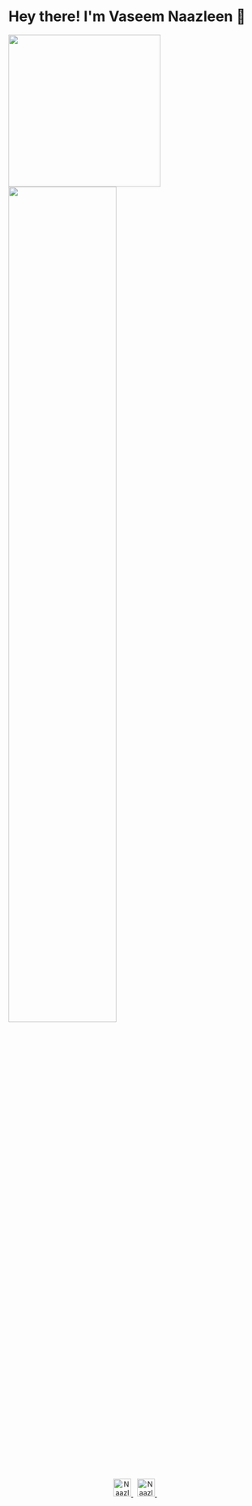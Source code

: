 # Hey there! I'm Vaseem Naazleen  👋 

<!--
**vnaazleen/vnaazleen** is a ✨ _special_ ✨ repository because its `README.md` (this file) appears on your GitHub profile.

Here are some ideas to get you started:

- 🔭 I’m currently working on ...
- 🌱 I’m currently learning ...
- 👯 I’m looking to collaborate on ...
- 🤔 I’m looking for help with ...
- 💬 Ask me about ...
- 📫 How to reach me: ...
- 😄 Pronouns: ...
- ⚡ Fun fact: ...
-->

<p><img src="https://octodex.github.com/images/hula_loop_octodex03.gif" height="300px" width="300px">  <img width="65%" src="https://github-readme-stats.vercel.app/api?username=vnaazleen&show_icons=true" /></p>

<p align="center">
  
<a href="https://github.com/vnaazleen">
  <img alt="Naazleen's Gmail" width="35px" src="https://cdn.jsdelivr.net/npm/simple-icons@3.13.0/icons/gmail.svg" />
</a>
&nbsp; 
  
<a href="https://www.linkedin.com/in/vaseem-naazleen">
  <img alt="Naazleen's Linkdein" width="35px" src="https://cdn.jsdelivr.net/npm/simple-icons@v3/icons/linkedin.svg" />
</a>
&nbsp;

</p>
